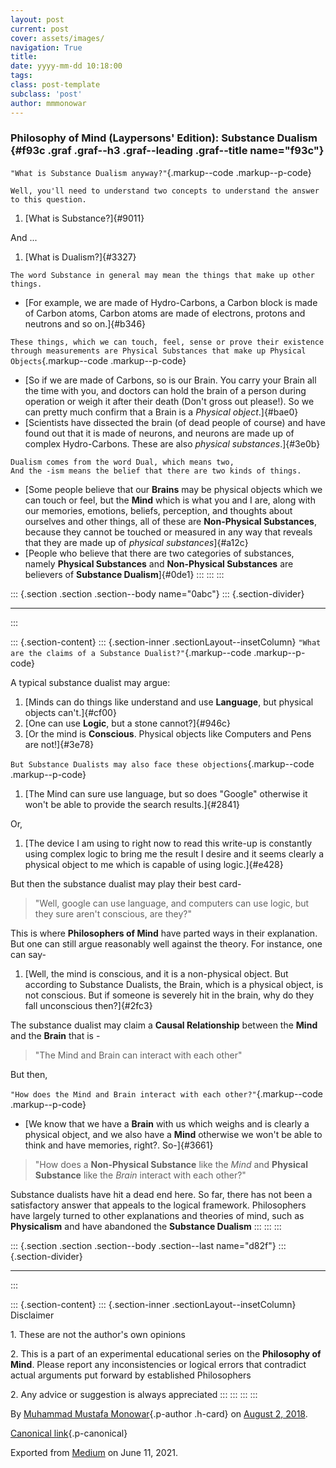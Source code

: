 ```yaml
---
layout: post
current: post
cover: assets/images/
navigation: True
title: 
date: yyyy-mm-dd 10:18:00
tags: 
class: post-template
subclass: 'post'
author: mmmonowar
---
```


### Philosophy of Mind (Laypersons' Edition): Substance Dualism {#f93c .graf .graf--h3 .graf--leading .graf--title name="f93c"}

`"What is Substance Dualism anyway?"`{.markup--code .markup--p-code}

``` {#3107 .graf .graf--pre .graf-after--p name="3107"}
Well, you'll need to understand two concepts to understand the answer to this question.
```

1.  [What is Substance?]{#9011}

And ...

1.  [What is Dualism?]{#3327}

``` {#b737 .graf .graf--pre .graf-after--li name="b737"}
The word Substance in general may mean the things that make up other things.
```

-   [For example, we are made of Hydro-Carbons, a Carbon block is made
    of Carbon atoms, Carbon atoms are made of electrons, protons and
    neutrons and so on.]{#b346}

`These things, which we can touch, feel, sense or prove their existence through measurements are Physical Substances that make up Physical Objects`{.markup--code
.markup--p-code}

-   [So if we are made of Carbons, so is our Brain. You carry your Brain
    all the time with you, and doctors can hold the brain of a person
    during operation or weigh it after their death (Don't gross out
    please!). So we can pretty much confirm that a Brain is a *Physical
    object*.]{#bae0}
-   [Scientists have dissected the brain (of dead people of course) and
    have found out that it is made of neurons, and neurons are made up
    of complex Hydro-Carbons. These are also *physical
    substances*.]{#3e0b}

``` {#f29e .graf .graf--pre .graf-after--li name="f29e"}
Dualism comes from the word Dual, which means two, 
And the -ism means the belief that there are two kinds of things.
```

-   [Some people believe that our **Brains** may be physical objects
    which we can touch or feel, but the **Mind** which is what you and I
    are, along with our memories, emotions, beliefs, perception, and
    thoughts about ourselves and other things, all of these are
    **Non-Physical Substances**, because they cannot be touched or
    measured in any way that reveals that they are made up of *physical
    substances*]{#a12c}
-   [People who believe that there are two categories of substances,
    namely **Physical Substances** and **Non-Physical Substances** are
    believers of **Substance Dualism**]{#0de1}
:::
:::
:::

::: {.section .section .section--body name="0abc"}
::: {.section-divider}

------------------------------------------------------------------------
:::

::: {.section-content}
::: {.section-inner .sectionLayout--insetColumn}
`"What are the claims of a Substance Dualist?"`{.markup--code
.markup--p-code}

A typical substance dualist may argue:

1.  [Minds can do things like understand and use **Language**, but
    physical objects can't.]{#cf00}
2.  [One can use **Logic**, but a stone cannot?]{#946c}
3.  [Or the mind is **Conscious**. Physical objects like Computers and
    Pens are not!]{#3e78}

`But Substance Dualists may also face these objections`{.markup--code
.markup--p-code}

1.  [The Mind can sure use language, but so does "Google" otherwise it
    won't be able to provide the search results.]{#2841}

Or,

1.  [The device I am using to right now to read this write-up is
    constantly using complex logic to bring me the result I desire and
    it seems clearly a physical object to me which is capable of using
    logic.]{#e428}

But then the substance dualist may play their best card-

> "Well, google can use language, and computers can use logic, but they
> sure aren't conscious, are they?"

This is where **Philosophers of Mind** have parted ways in their
explanation. But one can still argue reasonably well against the theory.
For instance, one can say-

1.  [Well, the mind is conscious, and it is a non-physical object. But
    according to Substance Dualists, the Brain, which is a physical
    object, is not conscious. But if someone is severely hit in the
    brain, why do they fall unconscious then?]{#2fc3}

The substance dualist may claim a **Causal Relationship** between the
**Mind** and the **Brain** that is -

> "The Mind and Brain can interact with each other"

But then,

`"How does the Mind and Brain interact with each other?"`{.markup--code
.markup--p-code}

-   [We know that we have a **Brain** with us which weighs and is
    clearly a physical object, and we also have a **Mind** otherwise we
    won't be able to think and have memories, right?. So-]{#3661}

> "How does a **Non-Physical Substance** like the *Mind* and **Physical
> Substance** like the *Brain* interact with each other?"

Substance dualists have hit a dead end here. So far, there has not been
a satisfactory answer that appeals to the logical framework.
Philosophers have largely turned to other explanations and theories of
mind, such as **Physicalism** and have abandoned the **Substance
Dualism**
:::
:::
:::

::: {.section .section .section--body .section--last name="d82f"}
::: {.section-divider}

------------------------------------------------------------------------
:::

::: {.section-content}
::: {.section-inner .sectionLayout--insetColumn}
Disclaimer

1\. These are not the author's own opinions

2\. This is a part of an experimental educational series on the
**Philosophy of Mind**. Please report any inconsistencies or logical
errors that contradict actual arguments put forward by established
Philosophers

2\. Any advice or suggestion is always appreciated
:::
:::
:::
:::

By [Muhammad Mustafa Monowar](https://medium.com/@mmmonowar){.p-author
.h-card} on [August 2, 2018](https://medium.com/p/5becea08be33).

[Canonical
link](https://medium.com/@mmmonowar/philosophy-of-mind-laypersons-edition-substance-dualism-5becea08be33){.p-canonical}

Exported from [Medium](https://medium.com) on June 11, 2021.
